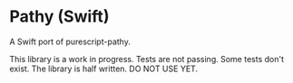# Pathy (Swift)

A Swift port of purescript-pathy.

This library is a work in progress. Tests are not passing. Some tests don't exist. The library is half written. DO NOT USE YET.

